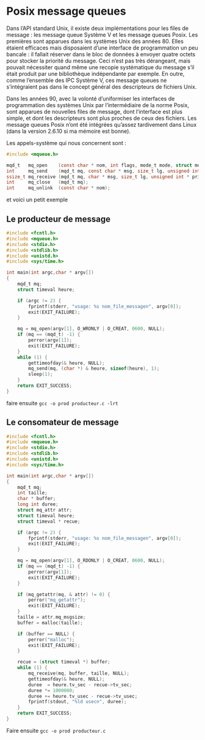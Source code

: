 # Posix message queues

Dans l’API standard Unix, il existe deux implémentations pour les files de message : les message queue Système V et les message queues Posix. Les premières sont apparues dans les systèmes Unix des années 80. Elles étaient efficaces mais disposaient d’une interface de programmation un peu bancale : il fallait réserver dans le bloc de données à envoyer quatre octets pour stocker la priorité du message. Ceci n’est pas très dérangeant, mais pouvait nécessiter quand même une recopie systématique du message s’il était produit par une bibliothèque indépendante par exemple. En outre, comme l’ensemble des IPC Système V, ces message queues ne s’intégraient pas dans le concept général des descripteurs de fichiers Unix.

Dans les années 90, avec la volonté d’uniformiser les interfaces de programmation des systèmes Unix par l’intermédiaire de la norme Posix, sont apparues de nouvelles files de message, dont l’interface est plus simple, et dont les descripteurs sont plus proches de ceux des fichiers. Les message queues Posix n’ont été intégrées qu’assez tardivement dans Linux (dans la version 2.6.10 si ma mémoire est bonne).

Les appels-système qui nous concernent sont :

```C
#include <mqueue.h>

mqd_t   mq_open    (const char * nom, int flags, mode_t mode, struct mq_attr * attr);
int     mq_send    (mqd_t mq, const char * msg, size_t lg, unsigned int prio);
ssize_t mq_receive (mqd_t mq, char * msg, size_t lg, unsigned int * prio);
int     mq_close   (mqd_t mq);
int     mq_unlink  (const char * nom);
```

et voici un petit exemple

## Le producteur de message
```C
#include <fcntl.h>
#include <mqueue.h>
#include <stdio.h>
#include <stdlib.h>
#include <unistd.h>
#include <sys/time.h>

int main(int argc,char * argv[])
{
    mqd_t mq;
    struct timeval heure;

    if (argc != 2) {
        fprintf(stderr, "usage: %s nom_file_messagen", argv[0]);
        exit(EXIT_FAILURE);
    }

    mq = mq_open(argv[1], O_WRONLY | O_CREAT, 0600, NULL);
    if (mq == (mqd_t) -1) {
        perror(argv[1]);
        exit(EXIT_FAILURE);
    }
    while (1) {
        gettimeofday(& heure, NULL);
        mq_send(mq, (char *) & heure, sizeof(heure), 1);
        sleep(1);
    }
    return EXIT_SUCCESS;
}
```
faire ensuite `gcc -o prod producteur.c -lrt`

## Le consomateur de message

```C
#include <fcntl.h>
#include <mqueue.h>
#include <stdio.h>
#include <stdlib.h>
#include <unistd.h>
#include <sys/time.h>

int main(int argc,char * argv[])
{
    mqd_t mq;
    int taille;
    char * buffer;
    long int duree;
    struct mq_attr attr;
    struct timeval heure;
    struct timeval * recue;

    if (argc != 2) {
        fprintf(stderr, "usage: %s nom_file_messagen", argv[0]);
        exit(EXIT_FAILURE);
    }

    mq = mq_open(argv[1], O_RDONLY | O_CREAT, 0600, NULL);
    if (mq == (mqd_t) -1) {
        perror(argv[1]);
        exit(EXIT_FAILURE);
    }

    if (mq_getattr(mq, & attr) != 0) {
        perror("mq_getattr");
        exit(EXIT_FAILURE);
    }
    taille = attr.mq_msgsize;
    buffer = malloc(taille);

    if (buffer == NULL) {
        perror("malloc");
        exit(EXIT_FAILURE);
    }

    recue = (struct timeval *) buffer;
    while (1) {
        mq_receive(mq, buffer, taille, NULL);
        gettimeofday(& heure, NULL);
        duree  = heure.tv_sec - recue->tv_sec;
        duree *= 1000000;
        duree += heure.tv_usec - recue->tv_usec;
        fprintf(stdout, "%ld usecn", duree);
    }
    return EXIT_SUCCESS;
}
```

Faire ensuite `gcc -o prod producteur.c`
